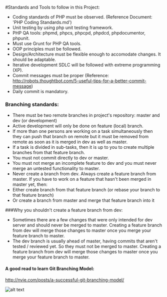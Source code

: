 #Standards and Tools to follow in this Project:
- Coding standards of PHP must be observed. (Reference Document: 'PHP Coding Standards.md')
- Unit testing by using php unit testing framework.
- PHP QA tools: phpmd, phpcs, phpcpd, phpdcd, phpdocumentor, phpunit.
- Must use Grunt for PHP QA tools.
- OOP principles must be followed.
- Design/Architecture must be flexible enough to accomodate changes. It should be adaptable.
- Iterative development SDLC will be followed with extreme programming (XP).
- Commit messages must be proper (Reference: http://robots.thoughtbot.com/5-useful-tips-for-a-better-commit-message)
- Daily commit is mandatory.

### Branching standards:
- There must be two remote branches in project's repository: master and dev (or development)
- Active development will only be done on feature (local) branch.
 - If more than one persons are working on a task simultaneously then they can push that branch on remote but it must be removed from remote as soon as it is merged in dev as well as master.
 - If a task is divided in sub-tasks, then it is up to you to create multiple branches from that feature branch.
- You must not commit directly to dev or master.
- You must not merge an incomplete feature to dev and you must never merge an untested functionality to master.
- Never create a branch from dev. Always create a feature branch from master. If you have to work on a feature that hasn't been merged in master yet, then:
 - Either create branch from that feature branch (or rebase your branch to that feature branch)
 - Or create a branch from master and merge that feature branch into it

###Why you shouldn't create a feature branch from dev:
- Sometimes there are a few changes that were only intended for dev server and should never be merged to master. Creating a feature branch from dev will merge those changes to master once you merge your feature branch to master.
- The dev branch is usually ahead of master, having commits that aren't tested / reviewed yet. So they must not be merged to master. Creating a feature branch from dev will merge those changes to master once you merge your feature branch to master.

#### A good read to learn Git Branching Model:
http://nvie.com/posts/a-successful-git-branching-model/

![alt text](http://nvie.com/img/2009/12/Screen-shot-2009-12-24-at-11.32.03.png "Logo Title Text 1")
